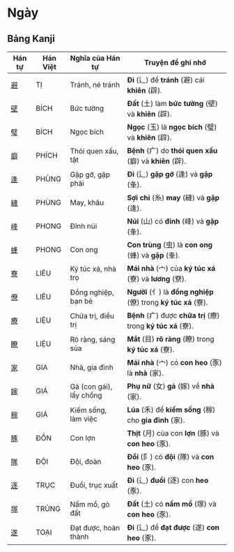 # Ngày

## Bảng Kanji

| Hán tự | Hán Việt | Nghĩa của Hán tự | Truyện để ghi nhớ |
|---|---|---|---|
| [避](https://www.google.com/search?q=https://mazii.net/vi-VN/search/kanji/javi/%E9%81%BF) | TỊ | Tránh, né tránh | **Đi** (辶) để **tránh** (避) cái **khiên** (辟). |
| [壁](https://www.google.com/search?q=https://mazii.net/vi-VN/search/kanji/javi/%E5%A3%81) | BÍCH | Bức tường | **Đất** (土) làm **bức tường** (壁) và **khiên** (辟). |
| [璧](https://www.google.com/search?q=https://mazii.net/vi-VN/search/kanji/javi/%E7%92%A7) | BÍCH | Ngọc bích | **Ngọc** (玉) là **ngọc bích** (璧) và **khiên** (辟). |
| [癖](https://www.google.com/search?q=https://mazii.net/vi-VN/search/kanji/javi/%E7%99%96) | PHÍCH | Thói quen xấu, tật | **Bệnh** (疒) do **thói quen xấu** (癖) và **khiên** (辟). |
| [逢](https://www.google.com/search?q=https://mazii.net/vi-VN/search/kanji/javi/%E9%80%A2) | PHÙNG | Gặp gỡ, gặp phải | **Đi** (辶) **gặp gỡ** (逢) và **gặp** (夆). |
| [縫](https://www.google.com/search?q=https://mazii.net/vi-VN/search/kanji/javi/%E7%B8%AB) | PHÙNG | May, khâu | **Sợi chỉ** (糸) **may** (縫) và **gặp** (逢). |
| [峰](https://www.google.com/search?q=https://mazii.net/vi-VN/search/kanji/javi/%E5%B3%B0) | PHONG | Đỉnh núi | **Núi** (山) có **đỉnh** (峰) và **gặp** (夆). |
| [蜂](https://www.google.com/search?q=https://mazii.net/vi-VN/search/kanji/javi/%E8%9C%82) | PHONG | Con ong | **Con trùng** (虫) là **con ong** (蜂) và **gặp** (夆). |
| [寮](https://www.google.com/search?q=https://mazii.net/vi-VN/search/kanji/javi/%E5%AF%AE) | LIÊU | Ký túc xá, nhà trọ | **Mái nhà** (宀) của **ký túc xá** (寮) và **lương** (尞). |
| [僚](https://www.google.com/search?q=https://mazii.net/vi-VN/search/kanji/javi/%E5%83%9A) | LIÊU | Đồng nghiệp, bạn bè | **Người** (亻) là **đồng nghiệp** (僚) trong **ký túc xá** (寮). |
| [療](https://www.google.com/search?q=https://mazii.net/vi-VN/search/kanji/javi/%E7%99%82) | LIỆU | Chữa trị, điều trị | **Bệnh** (疒) được **chữa trị** (療) trong **ký túc xá** (寮). |
| [瞭](https://www.google.com/search?q=https://mazii.net/vi-VN/search/kanji/javi/%E7%9E%AD) | LIỆU | Rõ ràng, sáng sủa | **Mắt** (目) **rõ ràng** (瞭) trong **ký túc xá** (寮). |
| [家](https://www.google.com/search?q=https://mazii.net/vi-VN/search/kanji/javi/%E5%AE%B6) | GIA | Nhà, gia đình | **Mái nhà** (宀) có **con heo** (豕) là **nhà** (家). |
| [嫁](https://www.google.com/search?q=https://mazii.net/vi-VN/search/kanji/javi/%E5%AB%81) | GIÁ | Gả (con gái), lấy chồng | **Phụ nữ** (女) **gả** (嫁) về **nhà** (家). |
| [稼](https://www.google.com/search?q=https://mazii.net/vi-VN/search/kanji/javi/%E7%A8%BC) | GIÁ | Kiếm sống, làm việc | **Lúa** (禾) để **kiếm sống** (稼) cho **gia đình** (家). |
| [豚](https://www.google.com/search?q=https://mazii.net/vi-VN/search/kanji/javi/%E8%B1%9A) | ĐỒN | Con lợn | **Thịt** (月) của con **lợn** (豚) và **con heo** (豕). |
| [隊](https://www.google.com/search?q=https://mazii.net/vi-VN/search/kanji/javi/%E9%9A%8A) | ĐỘI | Đội, đoàn | **Đồi** (阝) có **đội** (隊) và **con heo** (豕). |
| [逐](https://www.google.com/search?q=https://mazii.net/vi-VN/search/kanji/javi/%E9%80%90) | TRỤC | Đuổi, trục xuất | **Đi** (辶) **đuổi** (逐) con **heo** (豕). |
| [塚](https://www.google.com/search?q=https://mazii.net/vi-VN/search/kanji/javi/%E5%A1%9A) | TRỦNG | Nấm mồ, gò đất | **Đất** (土) có **nấm mồ** (塚) và **con heo** (豕). |
| [遂](https://www.google.com/search?q=https://mazii.net/vi-VN/search/kanji/javi/%E9%81%82) | TOẠI | Đạt được, hoàn thành | **Đi** (辶) để **đạt được** (遂) **con heo** (豕). |


